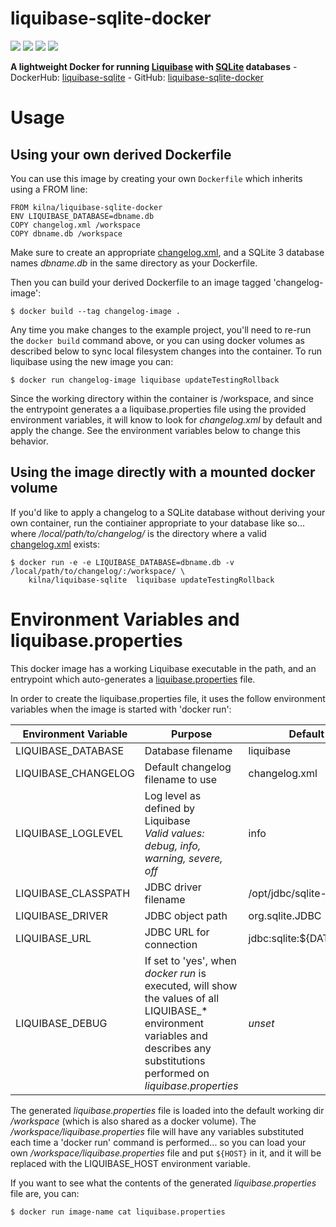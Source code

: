 # liquibase-sqlite-docker

[![](https://images.microbadger.com/badges/image/kilna/liquibase-sqlite.svg)](https://microbadger.com/images/kilna/liquibase-sqlite)
[![](https://img.shields.io/docker/pulls/kilna/liquibase-sqlite.svg?style=plastic)](https://hub.docker.com/r/kilna/liquibase-sqlite/)
[![](https://img.shields.io/docker/stars/kilna/liquibase-sqlite.svg?style=plastic)](https://hub.docker.com/r/kilna/liquibase-sqlite/)
[![](https://img.shields.io/badge/docker_build-automated-blue.svg?style=plastic)](https://cloud.docker.com/swarm/kilna/repository/docker/kilna/liquibase-sqlite/builds)

**A lightweight Docker for running [Liquibase](https://www.liquibase.org) with [SQLite](http://www.sqlite.org) databases** - DockerHub: [liquibase-sqlite](https://hub.docker.com/r/kilna/liquibase-sqlite/) - GitHub: [liquibase-sqlite-docker](https://github.com/kilna/liquibase-sqlite-docker)

# Usage

## Using your own derived Dockerfile

You can use this image by creating your own `Dockerfile` which inherits using a FROM line:

```
FROM kilna/liquibase-sqlite-docker
ENV LIQUIBASE_DATABASE=dbname.db
COPY changelog.xml /workspace
COPY dbname.db /workspace
```

Make sure to create an appropriate [changelog.xml](http://www.liquibase.org/documentation/xml_format.html), and a SQLite 3 database names _dbname.db_ in the same directory as your Dockerfile.

Then you can build your derived Dockerfile to an image tagged 'changelog-image':

```
$ docker build --tag changelog-image .
```

Any time you make changes to the example project, you'll need to re-run the `docker build` command above, or you can using docker volumes as described below to sync local filesystem changes into the container. To run liquibase using the new image you can:

```
$ docker run changelog-image liquibase updateTestingRollback
```

Since the working directory within the container is /workspace, and since the entrypoint generates a a liquibase.properties file using the provided environment variables, it will know to look for _changelog.xml_ by default and apply the change.  See the environment variables below to change this behavior.

## Using the image directly with a mounted docker volume

If you'd like to apply a changelog to a SQLite database without deriving your own container, run the contiainer
appropriate to your database like so... where _/local/path/to/changelog/_ is the directory where a valid [changelog.xml](http://www.liquibase.org/documentation/xml_format.html) exists:

```
$ docker run -e -e LIQUIBASE_DATABASE=dbname.db -v /local/path/to/changelog/:/workspace/ \
    kilna/liquibase-sqlite  liquibase updateTestingRollback
```

# Environment Variables and liquibase.properties

This docker image has a working Liquibase executable in the path, and an entrypoint which auto-generates a [liquibase.properties](http://www.liquibase.org/documentation/liquibase.properties.html) file.

In order to create the liquibase.properties file, it uses the follow environment variables when the image is started with 'docker run':

| Environment Variable | Purpose | Default |
|----------------------|---------|---------|
| LIQUIBASE_DATABASE   | Database filename | liquibase |
| LIQUIBASE_CHANGELOG  | Default changelog filename to use | changelog.xml |
| LIQUIBASE_LOGLEVEL   | Log level as defined by Liquibase <br> _Valid values: debug, info, warning, severe, off_ | info |
| LIQUIBASE_CLASSPATH  | JDBC driver filename | /opt/jdbc/sqlite-jdbc.jar |
| LIQUIBASE_DRIVER     | JDBC object path | org.sqlite.JDBC |
| LIQUIBASE_URL        | JDBC URL for connection | jdbc:sqlite:${DATABASE} |
| LIQUIBASE_DEBUG      | If set to 'yes', when _docker run_ is executed, will show the values of all LIQUIBASE_* environment variables and describes any substitutions performed on _liquibase.properties_ | _unset_ |

The generated _liquibase.properties_ file is loaded into the default working dir _/workspace_ (which is also shared as a docker volume). The _/workspace/liquibase.properties_ file will have any variables substituted each time a 'docker run' command is performed...  so you can load your own _/workspace/liquibase.properties_ file and put `${HOST}` in it, and it will be replaced with the LIQUIBASE_HOST environment variable.

If you want to see what the contents of the generated _liquibase.properties_ file are, you can:

```
$ docker run image-name cat liquibase.properties
```

